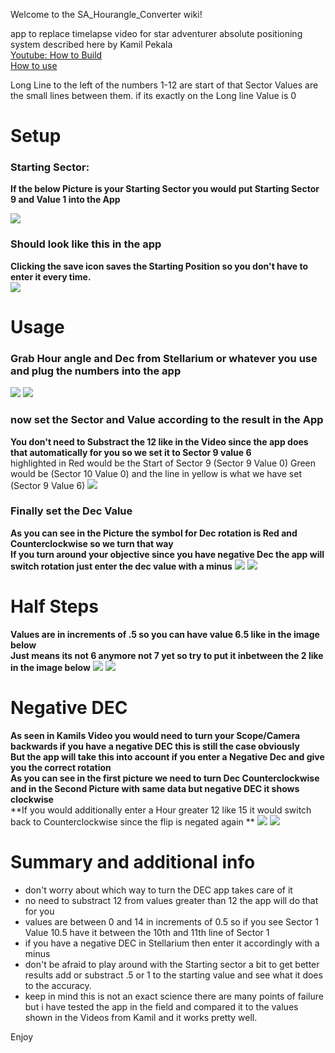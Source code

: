 Welcome to the SA_Hourangle_Converter wiki!

app to replace timelapse video for star adventurer absolute positioning system described here by Kamil Pekala   
[Youtube: How to Build](https://www.youtube.com/watch?v=JfTsTZkUOjo&lc=UgzkQyKQ-kzPkAnUjvR4AaABAg.9PsMK1N4uUl9RphunNc_UU)   
[How to use](https://www.youtube.com/watch?v=tNPIMKOB9k4&t=0s)   

Long Line to the left of the numbers 1-12 are start of that Sector 
Values are the small lines between them. if its exactly on the Long line Value is 0 

# Setup
### Starting Sector: 
**If the below Picture is your Starting Sector you would put Starting Sector 9 and Value 1 into the App**   
       
![](https://i.postimg.cc/VkDpstpq/Ha-9-1.png)
### Should look like this in the app
**Clicking the save icon saves the Starting Position so you don't have to enter it every time.**   
![](https://i.postimg.cc/cJjC5KFB/HA-Start.png)

# Usage
### Grab Hour angle and Dec from Stellarium or whatever you use and plug the numbers into the app
![](https://i.postimg.cc/kgQyCm0S/HA-Stellarium.png)
![](https://i.postimg.cc/vHLzFMFV/HA-Example-Normal.png)
### now set the Sector and Value according to the result in the App
**You don't need to Substract the 12 like in the Video since the app does that automatically for you so we set it to Sector 9 value 6**   
highlighted in Red would be the Start of Sector 9 (Sector 9 Value 0) Green would be (Sector 10 Value 0) and the line in yellow is what we have set (Sector 9 Value 6)
![](https://i.postimg.cc/15v4kYtH/HA-Target-Sectorvalue.png)   

### Finally set the Dec Value 
**As you can see in the Picture the symbol for Dec rotation is Red and Counterclockwise so we turn that way**  
**If you turn around your objective since you have negative Dec the app will switch rotation just enter the dec value with a minus** 
![](https://i.postimg.cc/vHLzFMFV/HA-Example-Normal.png)
![](https://i.postimg.cc/4NWbWPTC/HA-DECPic.png)

# Half Steps
**Values are in increments of .5 so you can have value 6.5 like in the image below**  
**Just means its not 6 anymore not 7 yet so try to put it inbetween the 2 like in the image below**
![](https://i.postimg.cc/Yqvfyg2h/HA-Halfsteps.png) ![](https://i.postimg.cc/50j6NBRz/HA-Halfsteps-scope.png)

# Negative DEC
**As seen in Kamils Video you would need to turn your Scope/Camera backwards if you have a negative DEC this is still the case obviously**  
**But the app will take this into account if you enter a Negative Dec and give you the correct rotation**  
**As you can see in the first picture we need to turn Dec Counterclockwise and in the Second Picture with same data but negative DEC it shows clockwise**    
**If you would additionally enter a Hour greater 12 like 15 it would switch back to  Counterclockwise since the flip is negated again **
![](https://i.postimg.cc/vHLzFMFV/HA-Example-Normal.png)
![](https://i.postimg.cc/gj88q9Pd/HA-Negative-Dec.png)


# Summary and additional info
* don't worry about which way to turn the DEC app takes care of it
* no need to substract 12 from values greater than 12 the app will do that for you
* values are between 0 and 14 in increments of 0.5 so if you see Sector 1 Value 10.5 have it between the 10th and 11th line of Sector 1
* if you have a negative DEC in Stellarium then enter it accordingly with a minus
* don't be afraid to play around with the Starting sector a bit to get better results add or substract .5 or 1 to the starting value and see what it does to the accuracy.
* keep in mind this is not an exact science there are many points of failure but i have tested the app in the field and compared it to the values shown in the Videos from Kamil and it works pretty well.

Enjoy 
